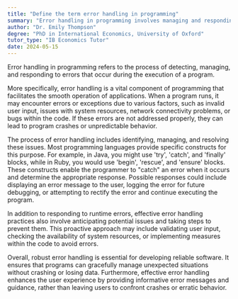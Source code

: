 ```yaml
---
title: "Define the term error handling in programming"
summary: "Error handling in programming involves managing and responding to errors that arise during program execution to ensure smooth functionality and maintain program integrity."
author: "Dr. Emily Thompson"
degree: "PhD in International Economics, University of Oxford"
tutor_type: "IB Economics Tutor"
date: 2024-05-15
---
```


Error handling in programming refers to the process of detecting, managing, and responding to errors that occur during the execution of a program.

More specifically, error handling is a vital component of programming that facilitates the smooth operation of applications. When a program runs, it may encounter errors or exceptions due to various factors, such as invalid user input, issues with system resources, network connectivity problems, or bugs within the code. If these errors are not addressed properly, they can lead to program crashes or unpredictable behavior.

The process of error handling includes identifying, managing, and resolving these issues. Most programming languages provide specific constructs for this purpose. For example, in Java, you might use 'try', 'catch', and 'finally' blocks, while in Ruby, you would use 'begin', 'rescue', and 'ensure' blocks. These constructs enable the programmer to "catch" an error when it occurs and determine the appropriate response. Possible responses could include displaying an error message to the user, logging the error for future debugging, or attempting to rectify the error and continue executing the program.

In addition to responding to runtime errors, effective error handling practices also involve anticipating potential issues and taking steps to prevent them. This proactive approach may include validating user input, checking the availability of system resources, or implementing measures within the code to avoid errors.

Overall, robust error handling is essential for developing reliable software. It ensures that programs can gracefully manage unexpected situations without crashing or losing data. Furthermore, effective error handling enhances the user experience by providing informative error messages and guidance, rather than leaving users to confront crashes or erratic behavior.
    
